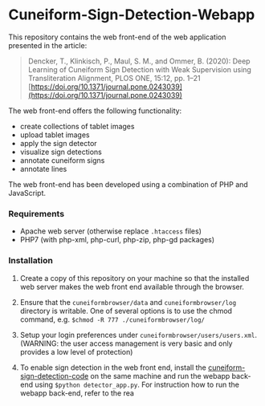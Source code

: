 # Cuneiform-Sign-Detection-Webapp


This repository contains the web front-end of the web application presented in the article:
>Dencker, T., Klinkisch, P., Maul, S. M., and Ommer, B. (2020): Deep Learning of Cuneiform Sign Detection with Weak Supervision using Transliteration Alignment, PLOS ONE, 15:12, pp. 1–21
>[https://doi.org/10.1371/journal.pone.0243039](https://doi.org/10.1371/journal.pone.0243039)



The web front-end offers the following functionality:

- create collections of tablet images
- upload tablet images
- apply the sign detector
- visualize sign detections
- annotate cuneiform signs
- annotate lines

The web front-end has been developed using a combination of PHP and JavaScript.


### Requirements

- Apache web server (otherwise replace `.htaccess` files)
- PHP7 (with php-xml, php-curl, php-zip, php-gd packages)


### Installation

1) Create a copy of this repository on your machine so that the installed web server makes the web front end available through the browser.

2) Ensure that the `cuneiformbrowser/data` and `cuneiformbrowser/log` directory is writable.
One of several options is to use the chmod command, e.g. `$chmod -R 777 ./cuneiformbrowser/log/`

3) Setup your login preferences under `cuneiformbrowser/users/users.xml`.
(WARNING: the user access management is very basic and only provides a low level of protection)

4) To enable sign detection in the web front end, install the [cuneiform-sign-detection-code](https://github.com/compvis/cuneiform-sign-detection-code/) on the same machine and run the webapp back-end using `$python detector_app.py`.
For instruction how to run the webapp back-end, refer to the rea